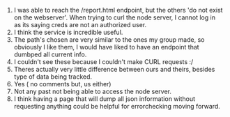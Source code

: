1. I was able to reach the /report.html endpoint, but the others 'do not exist on the webserver'. When trying to curl the node server, I cannot log in as its saying creds are not an authorized user.
2. I think the service is incredible useful.
3. The path's chosen are very similar to the ones my group made, so obviously I like them, I would have liked to have an endpoint that dumbped all current info.
4. I couldn't see these because I couldn't make CURL requests :/
5. Theres actually very little difference between ours and theirs, besides type of data being tracked. 
6. Yes ( no comments but, us either)
7. Not any past not being able to access the node server.
8. I think having a page that will dump all json information without requesting anything could be helpful for errorchecking moving forward. 
